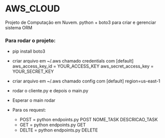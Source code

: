 # AWS_CLOUD
Projeto de Computação em Nuvem. python + boto3 para criar e gerenciar sistema ORM


### Para rodar o projeto:

* pip install boto3

* criar arquivo em ~/.aws chamado credentials com
[default]
aws_access_key_id = YOUR_ACCESS_KEY
aws_secret_access_key = YOUR_SECRET_KEY

* criar arquivo em ~/.aws chamado config com
[default]
region=us-east-1

* rodar o cliente.py e depois o main.py

* Esperar o main rodar

* Para os request:
    * POST = python endpoints.py POST NOME_TASK DESCRICAO_TASK
    * GET = python endpoints.py GET
    * DELTE = python endpoints.py DELETE